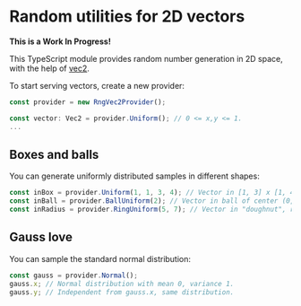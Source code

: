 # Random utilities for 2D vectors

**This is a Work In Progress!**

This TypeScript module provides random number generation in 2D space, with the help of [vec2](https://github.com/Azleur/vec2).

To start serving vectors, create a new provider:

```typescript
const provider = new RngVec2Provider();

const vector: Vec2 = provider.Uniform(); // 0 <= x,y <= 1.
...
```

## Boxes and balls

You can generate uniformly distributed samples in different shapes:

```typescript
const inBox = provider.Uniform(1, 1, 3, 4); // Vector in [1, 3] x [1, 4].
const inBall = provider.BallUniform(2); // Vector in ball of center (0, 0) and radius 2.
const inRadius = provider.RingUniform(5, 7); // Vector in "doughnut", radius in [5, 7].
```

## Gauss love

You can sample the standard normal distribution:

```typescript
const gauss = provider.Normal();
gauss.x; // Normal distribution with mean 0, variance 1.
gauss.y; // Independent from gauss.x, same distribution.
```
